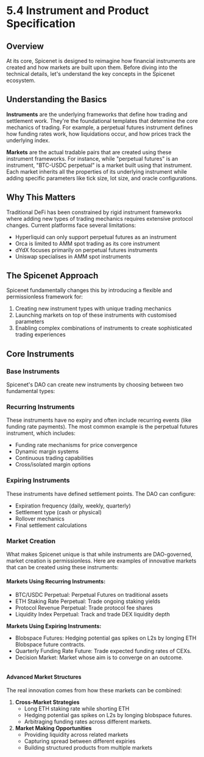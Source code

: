 # 5.4 Instrument and Product Specification

## Overview <a href="#overview" id="overview"></a>

At its core, Spicenet is designed to reimagine how financial instruments are created and how markets are built upon them. Before diving into the technical details, let's understand the key concepts in the Spicenet ecosystem.

## Understanding the Basics <a href="#understanding-the-basics" id="understanding-the-basics"></a>

**Instruments** are the underlying frameworks that define how trading and settlement work. They're the foundational templates that determine the core mechanics of trading. For example, a perpetual futures instrument defines how funding rates work, how liquidations occur, and how prices track the underlying index.

**Markets** are the actual tradable pairs that are created using these instrument frameworks. For instance, while "perpetual futures" is an instrument, "BTC-USDC perpetual" is a market built using that instrument. Each market inherits all the properties of its underlying instrument while adding specific parameters like tick size, lot size, and oracle configurations.

## Why This Matters <a href="#why-this-matters" id="why-this-matters"></a>

Traditional DeFi has been constrained by rigid instrument frameworks where adding new types of trading mechanics requires extensive protocol changes. Current platforms face several limitations:

* Hyperliquid can only support perpetual futures as an instrument
* Orca is limited to AMM spot trading as its core instrument
* dYdX focuses primarily on perpetual futures instruments
* Uniswap specialises in AMM spot instruments

## The Spicenet Approach <a href="#the-spicenet-approach" id="the-spicenet-approach"></a>

Spicenet fundamentally changes this by introducing a flexible and permissionless framework for:

1. Creating new instrument types with unique trading mechanics
2. Launching markets on top of these instruments with customised parameters
3. Enabling complex combinations of instruments to create sophisticated trading experiences

## Core Instruments <a href="#core-instruments" id="core-instruments"></a>

### Base Instruments <a href="#base-instruments" id="base-instruments"></a>

Spicenet's DAO can create new instruments by choosing between two fundamental types:

### **Recurring Instruments**

These instruments have no expiry and often include recurring events (like funding rate payments). The most common example is the perpetual futures instrument, which includes:

* Funding rate mechanisms for price convergence
* Dynamic margin systems
* Continuous trading capabilities
* Cross/isolated margin options

### **Expiring Instruments**

These instruments have defined settlement points. The DAO can configure:

* Expiration frequency (daily, weekly, quarterly)
* Settlement type (cash or physical)
* Rollover mechanics
* Final settlement calculations

### Market Creation <a href="#market-creation" id="market-creation"></a>

What makes Spicenet unique is that while instruments are DAO-governed, market creation is permissionless. Here are examples of innovative markets that can be created using these instruments:

#### **Markets Using Recurring Instruments:**

* BTC/USDC Perpetual: Perpetual Futures on traditional assets
* ETH Staking Rate Perpetual: Trade ongoing staking yields
* Protocol Revenue Perpetual: Trade protocol fee shares
* Liquidity Index Perpetual: Track and trade DEX liquidity depth

**Markets Using Expiring Instruments:**

* Blobspace Futures: Hedging potential gas spikes on L2s by longing ETH Blobspace future contracts.
* Quarterly Funding Rate Future: Trade expected funding rates of CEXs.
* Decision Market: Market whose aim is to converge on an outcome.

```mermaid
```



#### Advanced Market Structures <a href="#advanced-market-structures" id="advanced-market-structures"></a>

The real innovation comes from how these markets can be combined:

1. **Cross-Market Strategies**
   * Long ETH staking rate while shorting ETH
   * Hedging potential gas spikes on L2s by longing blobspace futures.
   * Arbitraging funding rates across different markets.
2. **Market Making Opportunities**
   * Providing liquidity across related markets
   * Capturing spread between different expiries
   * Building structured products from multiple markets
